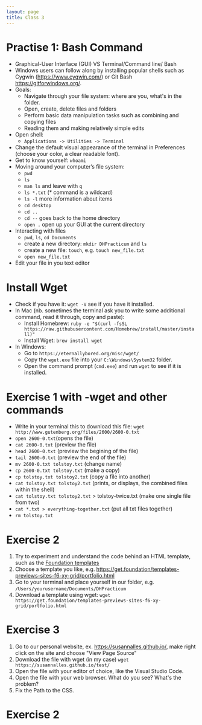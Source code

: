 ```yaml
---
layout: page
title: Class 3
---
```


# Practise 1: Bash Command

- Graphical-User Interface (GUI) VS Terminal/Command line/ Bash
- Windows users can follow along by installing popular shells such as Cygwin (<https://www.cygwin.com/>) or Git Bash <https://gitforwindows.org/>.
- Goals:
  * Navigate through your file system: where are you, what's in the folder.
  * Open, create, delete files and folders
  * Perform basic data manipulation tasks such as combining and copying files
  * Reading them and making relatively simple edits
- Open shell:
  * `Applications -> Utilities -> Terminal`
- Change the default visual appearance of the terminal in Preferences (choose your color, a clear readable font).
- Get to know yourself: `whoami`
- Moving around your computer’s file system:
  * `pwd`
  * `ls`
  * `man ls` and leave with `q`
  * `ls *.txt` (* command is a wildcard)
  * `ls -l` more information about items
  * `cd desktop`
  * `cd ..`
  * `cd --` goes back to the home directory
  * `open .` open up your GUI at the current directory
- Interacting with files
  * `pwd`, `ls`, `cd Documents`
  * create a new directory: `mkdir DHPracticum` and `ls`
  * create a new file: `touch`, e.g. `touch new_file.txt`
  * `open new_file.txt`
- Edit your file in you text editor 

# Install Wget
- Check if you have it: `wget -V` see if you have it installed.
- In Mac (nb. sometimes the terminal ask you to write some additional command, read it through, copy and paste):
  * Install Homebrew: `ruby -e "$(curl -fsSL https://raw.githubusercontent.com/Homebrew/install/master/install)"`
  * Install Wget: `brew install wget`
- In Windows:
  * Go to `https://eternallybored.org/misc/wget/`
  * Copy the `wget.exe` file into your `C:\Windows\System32` folder.
  * Open the command prompt (`cmd.exe`) and run `wget` to see if it is installed.

# Exercise 1 with -wget and other commands 
  * Write in your terminal this to download this file: `wget http://www.gutenberg.org/files/2600/2600-0.txt`
  * `open 2600-0.txt`(opens the file)
  * `cat 2600-0.txt` (preview the file)
  * `head 2600-0.txt` (preview the begining of the file)
  * `tail 2600-0.txt` (preview the end of the file)
  * `mv 2600-0.txt tolstoy.txt` (change name)
  * `cp 2600-0.txt tolstoy.txt` (make a copy)
  * `cp tolstoy.txt tolstoy2.txt` (copy a file into another)
  * `cat tolstoy.txt tolstoy2.txt` (prints, or displays, the combined files within the shell)
  * `cat tolstoy.txt tolstoy2.txt` > tolstoy-twice.txt (make one single file from two)
  * `cat *.txt > everything-together.txt` (put all txt files together)
  * `rm tolstoy.txt`

# Exercise 2 

1. Try to experiment and understand the code behind an HTML template, such as the [Foundation templates](https://get.foundation/templates.html)
2. Choose a template you like, e.g. <https://get.foundation/templates-previews-sites-f6-xy-grid/portfolio.html>
3. Go to your terminal and place yourself in our folder, e.g. `/Users/yourusername/Documents/DHPracticum`
4. Download a template using wget: `wget https://get.foundation/templates-previews-sites-f6-xy-grid/portfolio.html`



# Exercise 3

  1. Go to our personal website, ex. <https://susannalles.github.io/>, make right click on the site and choose "View Page Source"
  2. Download the file with wget (in my case) `wget https://susannalles.github.io/test/`
  3. Open the file with your editor of choice, like the Visual Studio Code.
  4. Open the file with your web browser. What do you see? What's the problem?
  5. Fix the Path to the CSS. 

# Exercise 2

  
